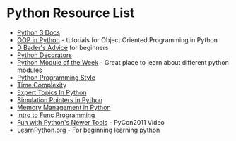 # Python Resource List 
- [Python 3 Docs](https://docs.python.org/3/)
- [OOP in Python](https://www.youtube.com/playlist?list=PL-osiE80TeTsqhIuOqKhwlXsIBIdSeYtc) - tutorials for Object Oriented Programming in Python
- [D Bader's Advice](https://dbader.org/blog/python-projects-inspiration) for beginners
- [Python Decorators](https://blog.apcelent.com/python-decorator-tutorial-with-example.html)
- [Python Module of the Week](https://pymotw.com/3/) - Great place to learn about different python modules
- [Python Programming Style](https://docs.python-guide.org/writing/style/)
- [Time Complexity](https://wiki.python.org/moin/TimeComplexity)
- [Expert Topics In Python](https://www.youtube.com/watch?v=7lmCu8wz8ro)
- [Simulation Pointers in Python](https://realpython.com/pointers-in-python/#simulating-pointers-in-python)
- [Memory Management in Python](https://realpython.com/python-memory-management/)
- [Intro to Func Programming](https://codewords.recurse.com/issues/one/an-introduction-to-functional-programming)
- [Fun with Python's Newer Tools](https://archive.org/details/pyvideo_367___fun-with-python-s-newer-tools) - PyCon2011 Video
- [LearnPython.org](https://www.learnpython.org/) - For beginning learning python
